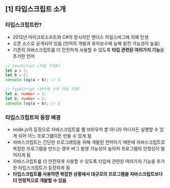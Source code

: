 ## [1] 타입스크립트 소개

### 타입스크립트란?

- 2012년 마이크로소프트와 C#의 창시자인 앤더스 하일스버그에 의해 탄생
- 오픈 소스로 공개되어 있음 (언어의 개발과 유지보수에 능해 발전 가능성이 높음)
- 기존의 자바스크립트를 더 안전하게 사용할 수 있도록 **타입 관련된 여러가지 기능**을 추가한 언어

```javascript
// JavaScript (타입 지정X)
let a = 1;
let b = 2;
console.log(a + b); // 3
```

```typescript
// TypeScript (변수에 숫자 타입 지정)
let a: number = 1;
let b: number = 2;
console.log(a + b); // 3
```

### 타입스크립트의 등장 배경

- node.js의 등장으로 자바스크립트를 웹 브라우저 뿐 아니라 어디서든 실행할 수 있게 되어 어느 프로그램이든 만들 수 있게 됨
- 자바스크립트는 간단한 프로그래밍을 위해 개발된 언어이기 때문에 자바스크립트로 복잡한 프로그램을 만드는 경우 버그 발생 가능성이 높아져 프로그램의 안정성이 떨어지게 됨
- 자바스크립트를 더 안전하게 사용할 수 있도록 타입에 관련된 여러가지 기능을 추가한 타입스크립트가 등장하게 됨
- **타입스크립트를 사용하면 복잡한 상황에서 대규모의 프로그램을 자바스크립트보다 더 안정적으로 개발할 수 있음**
